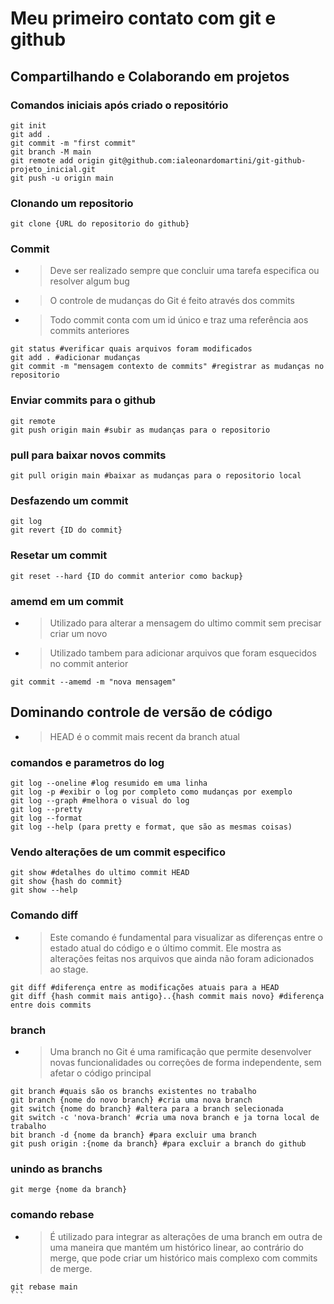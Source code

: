# Meu primeiro contato com git e github

## Compartilhando e Colaborando em projetos
### Comandos iniciais após criado o repositório

```
git init
git add .
git commit -m "first commit"
git branch -M main
git remote add origin git@github.com:ialeonardomartini/git-github-projeto_inicial.git
git push -u origin main
```

### Clonando um repositorio

```
git clone {URL do repositorio do github}
```

### Commit

- >Deve ser realizado sempre que concluir uma tarefa especifica ou resolver algum bug

- >O controle de mudanças do Git é feito através dos commits

- >Todo commit conta com um id único e traz uma referência aos commits anteriores

```
git status #verificar quais arquivos foram modificados
git add . #adicionar mudanças
git commit -m "mensagem contexto de commits" #registrar as mudanças no repositorio
```

### Enviar commits para o github

```
git remote
git push origin main #subir as mudanças para o repositorio
```

### pull para baixar novos commits

```
git pull origin main #baixar as mudanças para o repositorio local
```

### Desfazendo um commit

```
git log
git revert {ID do commit}
```

### Resetar um commit

```
git reset --hard {ID do commit anterior como backup}
```

### amemd em um commit

- >Utilizado para alterar a mensagem do ultimo commit sem precisar criar um novo
- >Utilizado tambem para adicionar arquivos que foram esquecidos no commit anterior

```
git commit --amemd -m "nova mensagem"
```

## Dominando controle de versão de código

- >HEAD é o commit mais recent da branch atual

### comandos e parametros do log

```
git log --oneline #log resumido em uma linha
git log -p #exibir o log por completo como mudanças por exemplo
git log --graph #melhora o visual do log
git log --pretty
git log --format
git log --help (para pretty e format, que são as mesmas coisas)
```

### Vendo alterações de um commit especifico

```
git show #detalhes do ultimo commit HEAD
git show {hash do commit}
git show --help
```

### Comando diff

- >Este comando é fundamental para visualizar as diferenças entre o estado atual do código e o último commit. Ele mostra as alterações feitas nos arquivos que ainda não foram adicionados ao stage.

```
git diff #diferença entre as modificações atuais para a HEAD
git diff {hash commit mais antigo}..{hash commit mais novo} #diferença entre dois commits
```

### branch

- >Uma branch no Git é uma ramificação que permite desenvolver novas funcionalidades ou correções de forma independente, sem afetar o código principal

```
git branch #quais são os branchs existentes no trabalho
git branch {nome do novo branch} #cria uma nova branch
git switch {nome do branch} #altera para a branch selecionada
git switch -c 'nova-branch' #cria uma nova branch e ja torna local de trabalho
bit branch -d {nome da branch} #para excluir uma branch
git push origin :{nome da branch} #para excluir a branch do github
```

### unindo as branchs

```
git merge {nome da branch}
```

### comando rebase

- >É utilizado para integrar as alterações de uma branch em outra de uma maneira que mantém um histórico linear, ao contrário do merge, que pode criar um histórico mais complexo com commits de merge.

````
git rebase main
```